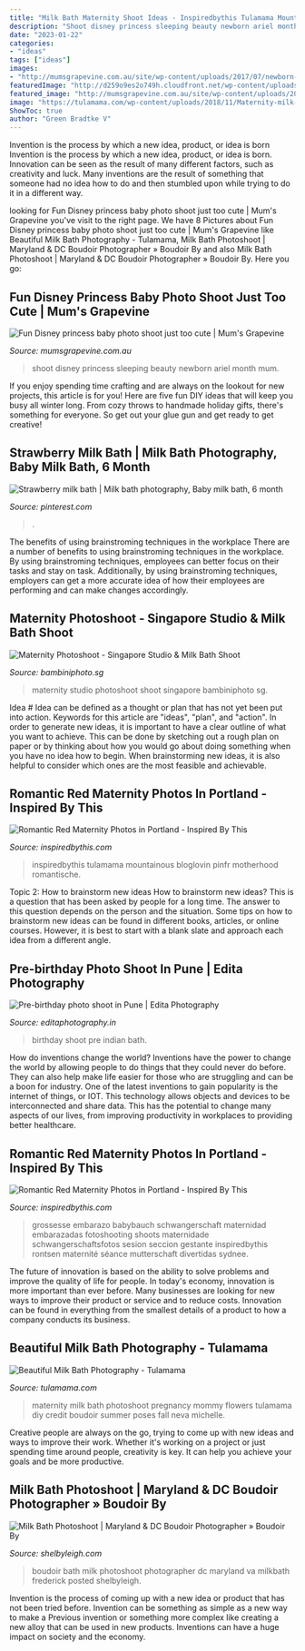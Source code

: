 ```yaml
---
title: "Milk Bath Maternity Shoot Ideas - Inspiredbythis Tulamama Mountainous Bloglovin Pinfr Motherhood Romantische"
description: "Shoot disney princess sleeping beauty newborn ariel month mum"
date: "2023-01-22"
categories:
- "ideas"
tags: ["ideas"]
images:
- "http://mumsgrapevine.com.au/site/wp-content/uploads/2017/07/newborn-sleeping-beauty-660x440.jpg"
featuredImage: "http://d259o9es2o749h.cloudfront.net/wp-content/uploads/2016/11/22112518/1520.jpg"
featured_image: "http://mumsgrapevine.com.au/site/wp-content/uploads/2017/07/newborn-sleeping-beauty-660x440.jpg"
image: "https://tulamama.com/wp-content/uploads/2018/11/Maternity-milk-bath-photoshoot-5-526x940.jpg"
ShowToc: true
author: "Green Bradtke V"
---
```



Invention is the process by which a new idea, product, or idea is born
Invention is the process by which a new idea, product, or idea is born. Innovation can be seen as the result of many different factors, such as creativity and luck. Many inventions are the result of something that someone had no idea how to do and then stumbled upon while trying to do it in a different way.

	

		
looking for Fun Disney princess baby photo shoot just too cute | Mum&#039;s Grapevine you've visit to the right page. We have 8 Pictures about Fun Disney princess baby photo shoot just too cute | Mum&#039;s Grapevine like Beautiful Milk Bath Photography - Tulamama, Milk Bath Photoshoot | Maryland &amp; DC Boudoir Photographer » Boudoir By and also Milk Bath Photoshoot | Maryland &amp; DC Boudoir Photographer » Boudoir By. Here you go:
		
    
## Fun Disney Princess Baby Photo Shoot Just Too Cute | Mum&#039;s Grapevine

<img loading=lazy src="http://mumsgrapevine.com.au/site/wp-content/uploads/2017/07/newborn-sleeping-beauty-660x440.jpg" onerror="this.onerror=null;this.src='https://tse4.mm.bing.net/th?id=OIP.h_ZPieWodaSQakBCkbLzfwHaE8&amp;pid=15.1';" alt="Fun Disney princess baby photo shoot just too cute | Mum&#039;s Grapevine">

_Source: mumsgrapevine.com.au_

>shoot disney princess sleeping beauty newborn ariel month mum. 

	

If you enjoy spending time crafting and are always on the lookout for new projects, this article is for you! Here are five fun DIY ideas that will keep you busy all winter long. From cozy throws to handmade holiday gifts, there's something for everyone. So get out your glue gun and get ready to get creative!

    
## Strawberry Milk Bath | Milk Bath Photography, Baby Milk Bath, 6 Month

<img loading=lazy src="https://i.pinimg.com/originals/d9/82/9e/d9829ea39e94d5f7b9637efe1d2705f0.jpg" onerror="this.onerror=null;this.src='https://tse1.mm.bing.net/th?id=OIP.WaqVM5lh8O_Sfj6NKzQPlwHaLH&amp;pid=15.1';" alt="Strawberry milk bath | Milk bath photography, Baby milk bath, 6 month">

_Source: pinterest.com_

>. 

	

The benefits of using brainstroming techniques in the workplace
There are a number of benefits to using brainstroming techniques in the workplace. By using brainstroming techniques, employees can better focus on their tasks and stay on task. Additionally, by using brainstroming techniques, employers can get a more accurate idea of how their employees are performing and can make changes accordingly.

    
## Maternity Photoshoot - Singapore Studio &amp; Milk Bath Shoot

<img loading=lazy src="https://bambiniphoto.sg/wp-content/uploads/Maternity-Photography-Singapore-041.jpg" onerror="this.onerror=null;this.src='https://tse4.mm.bing.net/th?id=OIP.ejz4vP2xTLdH9agta87JqwHaLG&amp;pid=15.1';" alt="Maternity Photoshoot - Singapore Studio &amp; Milk Bath Shoot">

_Source: bambiniphoto.sg_

>maternity studio photoshoot shoot singapore bambiniphoto sg. 

	

Idea #
Idea can be defined as a thought or plan that has not yet been put into action. Keywords for this article are "ideas", "plan", and "action". In order to generate new ideas, it is important to have a clear outline of what you want to achieve. This can be done by sketching out a rough plan on paper or by thinking about how you would go about doing something when you have no idea how to begin. When brainstorming new ideas, it is also helpful to consider which ones are the most feasible and achievable.

    
## Romantic Red Maternity Photos In Portland - Inspired By This

<img loading=lazy src="http://d259o9es2o749h.cloudfront.net/wp-content/uploads/2016/11/22112518/1520.jpg" onerror="this.onerror=null;this.src='https://tse4.mm.bing.net/th?id=OIP.nk3wooOs1vEaP4nlCSRzYgHaFs&amp;pid=15.1';" alt="Romantic Red Maternity Photos in Portland - Inspired By This">

_Source: inspiredbythis.com_

>inspiredbythis tulamama mountainous bloglovin pinfr motherhood romantische. 

	

Topic 2: How to brainstorm new ideas
How to brainstorm new ideas? This is a question that has been asked by people for a long time. The answer to this question depends on the person and the situation. Some tips on how to brainstorm new ideas can be found in different books, articles, or online courses. However, it is best to start with a blank slate and approach each idea from a different angle.

    
## Pre-birthday Photo Shoot In Pune | Edita Photography

<img loading=lazy src="https://editaphotography.in/wp-content/uploads/2020/04/baby_photographer_114-thegem-gallery-masonry.jpg" onerror="this.onerror=null;this.src='https://tse1.mm.bing.net/th?id=OIP.QEdlpeiIW0OlWIa0TtILrQHaE8&amp;pid=15.1';" alt="Pre-birthday photo shoot in Pune | Edita Photography">

_Source: editaphotography.in_

>birthday shoot pre indian bath. 

	

How do inventions change the world?
Inventions have the power to change the world by allowing people to do things that they could never do before. They can also help make life easier for those who are struggling and can be a boon for industry. One of the latest inventions to gain popularity is the internet of things, or IOT. This technology allows objects and devices to be interconnected and share data. This has the potential to change many aspects of our lives, from improving productivity in workplaces to providing better healthcare.

    
## Romantic Red Maternity Photos In Portland - Inspired By This

<img loading=lazy src="http://d259o9es2o749h.cloudfront.net/wp-content/uploads/2016/11/22112622/18-3.jpg" onerror="this.onerror=null;this.src='https://tse2.mm.bing.net/th?id=OIP.rFZcmdZimc1ASRegsDcC0wHaLd&amp;pid=15.1';" alt="Romantic Red Maternity Photos in Portland - Inspired By This">

_Source: inspiredbythis.com_

>grossesse embarazo babybauch schwangerschaft maternidad embarazadas fotoshooting shoots maternidade schwangerschaftsfotos sesion seccion gestante inspiredbythis rontsen maternité séance mutterschaft divertidas sydnee. 

	

The future of innovation is based on the ability to solve problems and improve the quality of life for people. In today's economy, innovation is more important than ever before. Many businesses are looking for new ways to improve their product or service and to reduce costs. Innovation can be found in everything from the smallest details of a product to how a company conducts its business.

    
## Beautiful Milk Bath Photography - Tulamama

<img loading=lazy src="https://tulamama.com/wp-content/uploads/2018/11/Maternity-milk-bath-photoshoot-5-526x940.jpg" onerror="this.onerror=null;this.src='https://tse4.mm.bing.net/th?id=OIP.gSJMM7u3H39FkT3j-m9PkgHaNP&amp;pid=15.1';" alt="Beautiful Milk Bath Photography - Tulamama">

_Source: tulamama.com_

>maternity milk bath photoshoot pregnancy mommy flowers tulamama diy credit boudoir summer poses fall neva michelle. 

	

Creative people are always on the go, trying to come up with new ideas and ways to improve their work. Whether it's working on a project or just spending time around people, creativity is key. It can help you achieve your goals and be more productive.

    
## Milk Bath Photoshoot | Maryland &amp; DC Boudoir Photographer » Boudoir By

<img loading=lazy src="http://shelbyleigh.com/boudoir/wp-content/uploads/2017/02/06-627-post/MILKBATH-MARYLAND-BOUDOIR-DC-BOUDOIR-VA-BOUDOIR-MD-MILKBATH-PHOTOGRAPHER-DC-MILKBATH-VA-MILKBATH-ROSES-BATH-DREAMSHOOT-014.jpg" onerror="this.onerror=null;this.src='https://tse4.mm.bing.net/th?id=OIP.yafM30O4JCRWJ5PWVNOsqgHaE8&amp;pid=15.1';" alt="Milk Bath Photoshoot | Maryland &amp; DC Boudoir Photographer » Boudoir By">

_Source: shelbyleigh.com_

>boudoir bath milk photoshoot photographer dc maryland va milkbath frederick posted shelbyleigh. 

	

Invention is the process of coming up with a new idea or product that has not been tried before. Invention can be something as simple as a new way to make a Previous invention or something more complex like creating a new alloy that can be used in new products. Inventions can have a huge impact on society and the economy.


